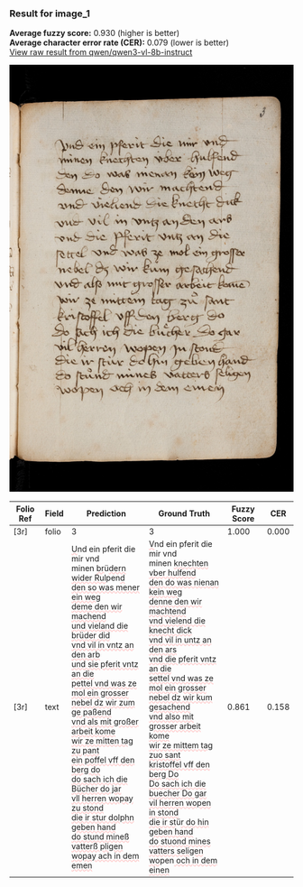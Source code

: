 ### Result for image_1
**Average fuzzy score:** 0.930 (higher is better)<br>**Average character error rate (CER):** 0.079 (lower is better)<br>[View raw result from qwen/qwen3-vl-8b-instruct](https://github.com/RISE-UNIBAS/humanities_data_benchmark/blob/main/results/2025-10-24/T0303/request_T0303_image_1.json)

<img src="https://github.com/RISE-UNIBAS/humanities_data_benchmark/blob/main/benchmarks/medieval_manuscripts/images/image_1.jpg?raw=true" alt="image_1" width="800px">

<style>
.diff { text-decoration: underline; text-decoration-color: #ffcccc; text-decoration-style: wavy; }
</style>

| Folio Ref | Field | Prediction | Ground Truth | Fuzzy Score | CER |
|-----------|-------|------------|--------------|-------------|-----|
| [3r] | folio | 3 | 3 | 1.000 | 0.000 |
| [3r] | text | <span class="diff">U</span>nd ein pferit die mir vnd<br> minen <span class="diff">br</span>ü<span class="diff">dern wider Rul</span>pen<span class="diff">d<br> den so was mener ein weg<br> deme den wir machend<br> und vieland die brüder did<br> vnd vil in vntz an den arb<br> und sie pferit vntz an die<br> pettel vnd was ze mol ein grosser<br> nebel dz wir zum ge paßend<br> vnd als mit großer arbeit kome<br> wir ze mitten tag zu pant<br> ein poffel vff den berg do<br> do sach ich die Bücher do jar<br> vll herren wopay zu stond<br> die ir stur dolphn geben hand<br> do stund mineß vatterß pligen<br> wopay ach in dem emen</span> | <span class="diff">V</span>nd ein pferit die mir vnd<br> minen <span class="diff">knechten vber hulfend<br> den do was nienan kein weg<br> denne den wir machtend<br> vnd vielend die knecht dick<br> vnd vil in untz an den ars<br> vnd die pferit vntz an die <br> settel vnd was ze mol ein grosser<br> nebel dz wir kum gesachend<br> vnd also mit grosser arbeit kome<br> wir ze mittem tag zuo sant<br> kristoffel vff den berg Do<br> Do sach ich die buecher Do gar<br> vil herren wopen in stond<br> die ir st</span>ü<span class="diff">r do hin geben hand<br> do stuond mines vatters seligen<br> wo</span>pen<span class="diff"> och in dem einen</span> | 0.861 | 0.158 |
